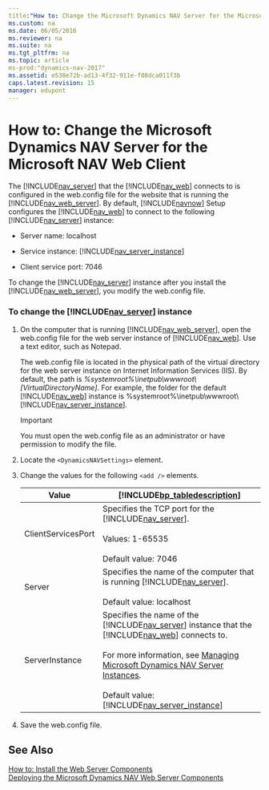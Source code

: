 ```yaml
---
title:"How to: Change the Microsoft Dynamics NAV Server for the Microsoft NAV Web Client"
ms.custom: na
ms.date: 06/05/2016
ms.reviewer: na
ms.suite: na
ms.tgt_pltfrm: na
ms.topic: article
ms-prod:"dynamics-nav-2017"
ms.assetid: e538e72b-ad13-4f32-911e-f08dca011f3b
caps.latest.revision: 15
manager: edupont
---
```

# How to: Change the Microsoft Dynamics NAV Server for the Microsoft NAV Web Client
The [!INCLUDE[nav_server](includes/nav_server_md.md)] that the [!INCLUDE[nav_web](includes/nav_web_md.md)] connects to is configured in the web.config file for the website that is running the [!INCLUDE[nav_web_server](includes/nav_web_server_md.md)]. By default, [!INCLUDE[navnow](includes/navnow_md.md)] Setup configures the [!INCLUDE[nav_web](includes/nav_web_md.md)] to connect to the following [!INCLUDE[nav_server](includes/nav_server_md.md)] instance:  
  
-   Server name: localhost  
  
-   Service instance: [!INCLUDE[nav_server_instance](includes/nav_server_instance_md.md)]  
  
-   Client service port: 7046  
  
 To change the [!INCLUDE[nav_server](includes/nav_server_md.md)] instance after you install the [!INCLUDE[nav_web_server](includes/nav_web_server_md.md)], you modify the web.config file.  
  
### To change the [!INCLUDE[nav_server](includes/nav_server_md.md)] instance  
  
1.  On the computer that is running [!INCLUDE[nav_web_server](includes/nav_web_server_md.md)], open the web.config file for the web server instance of [!INCLUDE[nav_web](includes/nav_web_md.md)]. Use a text editor, such as Notepad.  
  
     The web.config file is located in the physical path of the virtual directory for the web server instance on Internet Information Services \(IIS\). By default, the path is *%systemroot%\\inetpub\\wwwroot\\\[VirtualDirectoryName\]*. For example, the folder for the default [!INCLUDE[nav_web](includes/nav_web_md.md)] instance is %systemroot%\\inetpub\\wwwroot\\[!INCLUDE[nav_server_instance](includes/nav_server_instance_md.md)].  
  
    > [!IMPORTANT]  
    >  You must open the web.config file as an administrator or have permission to modify the file.  
  
2.  Locate the `<DynamicsNAVSettings>` element.  
  
3.  Change the values for the following `<add />` elements.  
  
    |Value|[!INCLUDE[bp_tabledescription](includes/bp_tabledescription_md.md)]|  
    |-----------|---------------------------------------|  
    |ClientServicesPort|Specifies the TCP port for the [!INCLUDE[nav_server](includes/nav_server_md.md)].<br /><br /> Values: 1\-65535<br /><br /> Default value: 7046|  
    |Server|Specifies the name of the computer that is running [!INCLUDE[nav_server](includes/nav_server_md.md)].<br /><br /> Default value: localhost|  
    |ServerInstance|Specifies the name of the [!INCLUDE[nav_server](includes/nav_server_md.md)] instance that the [!INCLUDE[nav_web](includes/nav_web_md.md)] connects to.<br /><br /> For more information, see [Managing Microsoft Dynamics NAV Server Instances](Managing-Microsoft-Dynamics-NAV-Server-Instances.md).<br /><br /> Default value: [!INCLUDE[nav_server_instance](includes/nav_server_instance_md.md)]|  
  
4.  Save the web.config file.  
  
## See Also  
 [How to: Install the Web Server Components](../Topic/How%20to:%20Install%20the%20Web%20Server%20Components.md)   
 [Deploying the Microsoft Dynamics NAV Web Server Components](Deploying-the-Microsoft-Dynamics-NAV-Web-Server-Components.md)